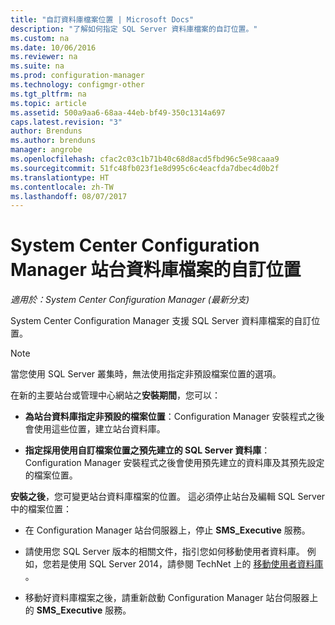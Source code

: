 ```yaml
---
title: "自訂資料庫檔案位置 | Microsoft Docs"
description: "了解如何指定 SQL Server 資料庫檔案的自訂位置。"
ms.custom: na
ms.date: 10/06/2016
ms.reviewer: na
ms.suite: na
ms.prod: configuration-manager
ms.technology: configmgr-other
ms.tgt_pltfrm: na
ms.topic: article
ms.assetid: 500a9aa6-68aa-44eb-bf49-350c1314a697
caps.latest.revision: "3"
author: Brenduns
ms.author: brenduns
manager: angrobe
ms.openlocfilehash: cfac2c03c1b71b40c68d8acd5fbd96c5e98caaa9
ms.sourcegitcommit: 51fc48fb023f1e8d995c6c4eacfda7dbec4d0b2f
ms.translationtype: HT
ms.contentlocale: zh-TW
ms.lasthandoff: 08/07/2017
---
```

# <a name="custom-locations-for-system-center-configuration-manager-site-database-files"></a>System Center Configuration Manager 站台資料庫檔案的自訂位置

*適用於：System Center Configuration Manager (最新分支)*

 System Center Configuration Manager 支援 SQL Server 資料庫檔案的自訂位置。  

> [!NOTE]  
>  當您使用 SQL Server 叢集時，無法使用指定非預設檔案位置的選項。  

 在新的主要站台或管理中心網站之**安裝期間**，您可以：  

-   **為站台資料庫指定非預設的檔案位置**：Configuration Manager 安裝程式之後會使用這些位置，建立站台資料庫。  

-   **指定採用使用自訂檔案位置之預先建立的 SQL Server 資料庫**：Configuration Manager 安裝程式之後會使用預先建立的資料庫及其預先設定的檔案位置。  

**安裝之後**，您可變更站台資料庫檔案的位置。 這必須停止站台及編輯 SQL Server 中的檔案位置：  

-   在 Configuration Manager 站台伺服器上，停止 **SMS_Executive** 服務。  

-   請使用您 SQL Server 版本的相關文件，指引您如何移動使用者資料庫。 例如，您若是使用 SQL Server 2014，請參閱 TechNet 上的 [移動使用者資料庫](https://technet.microsoft.com/library/ms345483\(v=sql.120\).aspx) 。  

-   移動好資料庫檔案之後，請重新啟動 Configuration Manager 站台伺服器上的 **SMS_Executive** 服務。  
